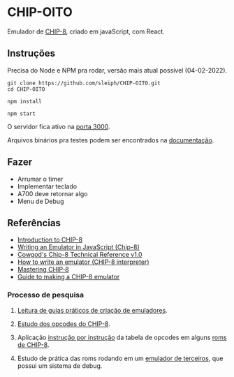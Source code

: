 # CHIP-OITO

Emulador de [CHIP-8](https://en.wikipedia.org/wiki/CHIP-8), criado em javaScript, com React.

## Instruções
Precisa do Node e NPM pra rodar, versão mais atual possível (04-02-2022).

```shell
git clone https://github.com/sleiph/CHIP-OITO.git
cd CHIP-OITO
```

```shell
npm install
```

```shell
npm start
```

O servidor fica ativo na [porta 3000](http://localhost:3000/).

Arquivos binários pra testes podem ser encontrados na [documentação](./documentacao).

## Fazer
* Arrumar o timer
* Implementar teclado
* A700 deve retornar algo
* Menu de Debug

## Referências

- [Introduction to CHIP-8](http://www.emulator101.com/introduction-to-chip-8.html)
- [Writing an Emulator in JavaScript (Chip-8)](https://www.taniarascia.com/writing-an-emulator-in-javascript-chip8/)
- [Cowgod's Chip-8 Technical Reference v1.0](http://devernay.free.fr/hacks/chip8/C8TECH10.HTM)
- [How to write an emulator (CHIP-8 interpreter)](https://multigesture.net/articles/how-to-write-an-emulator-Chip-8-interpreter/)
- [Mastering CHIP‐8](https://github.com/mattmikolay/chip-8/wiki/Mastering-CHIP%E2%80%908)
- [Guide to making a CHIP-8 emulator](https://tobiasvl.github.io/blog/write-a-chip-8-emulator/#fx07-fx15-and-fx18-timers)

### Processo de pesquisa

1. [Leitura de guias práticos de criação de emuladores](http://www.emulator101.com/introduction-to-chip-8.html).

2. [Estudo dos opcodes do CHIP-8](https://en.wikipedia.org/wiki/CHIP-8#Opcode_table).

3. Aplicação [instrução por instrução](/roms/pong/pong-instr.md) da tabela de opcodes em alguns [roms de CHIP-8](/roms).

4. Estudo de prática das roms rodando em um [emulador de terceiros](https://github.com/massung/CHIP-8), que possui um sistema de debug.
